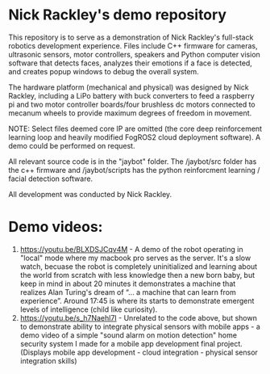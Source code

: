 # Nick Rackley's demo repository

This repository is to serve as a demonstration of Nick Rackley's full-stack robotics development experience. Files include C++ firmware for cameras, ultrasonic sensors, motor controllers, speakers and Python computer vision software that detects faces, analyzes their emotions if a face is detected, and creates popup windows to debug the overall system. 

The hardware platform (mechanical and physical) was designed by Nick Rackley, including a LiPo battery with buck converters to feed a raspberry pi and two motor controller boards/four brushless dc motors connected to mecanum wheels to provide maximum degrees of freedom in movement. 

NOTE: Select files deemed core IP are omitted (the core deep reinforcement learning loop and heavily modified FogROS2 cloud deployment software). A demo could be performed on request. 


All relevant source code is in the "jaybot" folder. The /jaybot/src folder has the c++ firmware and /jaybot/scripts has the python reinforcment learning / facial detection software.

All development was conducted by Nick Rackley. 

# Demo videos:

1. https://youtu.be/BLXDSJCqv4M - A demo of the robot operating in "local" mode where my macbook pro serves as the server. It's a slow watch, becuase the robot is completely uninitialized and learning about the world from scratch with less knowledge then a new born baby, but keep in mind in about 20 minutes it demonstrates a machine that realizes Alan Turing's dream of “... a machine that can learn from experience”. Around 17:45 is where its starts to demonstrate emergent levels of intelligence (child like curiosity). 
2.  https://youtu.be/s_h7Naehl7I - Unrelated to the code above, but shown to demonstrate ability to integrate physical sensors with mobile apps - a demo video of a simple "sound alarm on motion detection" home security system I made for a mobile app development final project. (Displays mobile app development - cloud integration - physical sensor integration skills)
